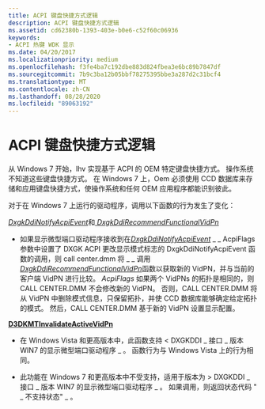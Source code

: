 ```yaml
---
title: ACPI 键盘快捷方式逻辑
description: ACPI 键盘快捷方式逻辑
ms.assetid: cd62380b-1393-403e-b0e6-c52f60c06936
keywords:
- ACPI 热键 WDK 显示
ms.date: 04/20/2017
ms.localizationpriority: medium
ms.openlocfilehash: f3fe4ba7c192dbe883d824fbea3e6bc89b7847df
ms.sourcegitcommit: 7b9c3ba12b05bbf78275395bbe3a287d2c31bcf4
ms.translationtype: MT
ms.contentlocale: zh-CN
ms.lasthandoff: 08/28/2020
ms.locfileid: "89063192"
---
```

# <a name="acpi-keyboard-shortcut-logic"></a>ACPI 键盘快捷方式逻辑


从 Windows 7 开始，Ihv 实现基于 ACPI 的 OEM 特定键盘快捷方式。 操作系统不知道这些键盘快捷方式。 在 Windows 7 上，Oem 必须使用 CCD 数据库来存储和应用键盘快捷方式，使操作系统和任何 OEM 应用程序都能识别彼此。

对于在 Windows 7 上运行的驱动程序，调用以下函数的行为发生了变化：

<span id="DxgkDdiNotifyAcpiEvent_and_DxgkDdiRecommendFunctionalVidPn"></span><span id="dxgkddinotifyacpievent_and_dxgkddirecommendfunctionalvidpn"></span><span id="DXGKDDINOTIFYACPIEVENT_AND_DXGKDDIRECOMMENDFUNCTIONALVIDPN"></span>[*DxgkDdiNotifyAcpiEvent*](/windows-hardware/drivers/ddi/dispmprt/nc-dispmprt-dxgkddi_notify_acpi_event)和[ *DxgkDdiRecommendFunctionalVidPn*](/windows-hardware/drivers/ddi/d3dkmddi/nc-d3dkmddi-dxgkddi_recommendfunctionalvidpn)  
-   如果显示微型端口驱动程序接收到在[*DxgkDdiNotifyAcpiEvent*](/windows-hardware/drivers/ddi/dispmprt/nc-dispmprt-dxgkddi_notify_acpi_event) \_ \_ AcpiFlags 参数中设置了 DXGK ACPI 更改显示模式标志的 DxgkDdiNotifyAcpiEvent 函数的调用，则 call center.dmm 将 \_ \_ 调用[*DxgkDdiRecommendFunctionalVidPn*](/windows-hardware/drivers/ddi/d3dkmddi/nc-d3dkmddi-dxgkddi_recommendfunctionalvidpn)函数以获取新的 VidPN，并与当前的客户端 VidPN 进行比较。 *AcpiFlags* 如果两个 VidPNs 的拓扑是相同的，则 CALL CENTER.DMM 不会修改新的 VidPN。 否则，CALL CENTER.DMM 将从 VidPN 中删除模式信息，只保留拓扑，并使 CCD 数据库能够确定给定拓扑的模式。 然后，CALL CENTER.DMM 基于新的 VidPN 设置显示配置。

<span id="D3DKMTInvalidateActiveVidPn"></span><span id="d3dkmtinvalidateactivevidpn"></span><span id="D3DKMTINVALIDATEACTIVEVIDPN"></span>[**D3DKMTInvalidateActiveVidPn**](/windows-hardware/drivers/ddi/d3dkmthk/nf-d3dkmthk-d3dkmtinvalidateactivevidpn)  
-   在 Windows Vista 和更高版本中，此函数支持 &lt; DXGKDDI \_ 接口 \_ 版本 WIN7 的显示微型端口驱动程序 \_ 。 函数行为与 Windows Vista 上的行为相同。

-   此功能在 Windows 7 和更高版本中不受支持，适用于版本为 &gt; DXGKDDI \_ 接口 \_ 版本 WIN7 的显示微型端口驱动程序 \_ 。 如果调用，则返回状态代码 " \_ 不支持状态" \_ 。

 

